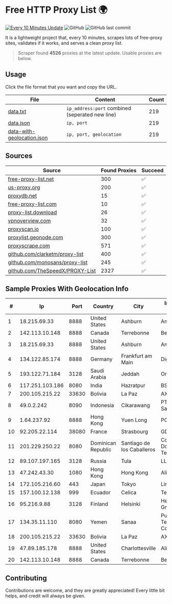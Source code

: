 
# Free HTTP Proxy List 🌍

[![Every 10 Minutes Update](https://github.com/mertguvencli/http-proxy-list/actions/workflows/main.yml/badge.svg?branch=main)](https://github.com/mertguvencli/http-proxy-list/actions/workflows/main.yml)
![GitHub](https://img.shields.io/github/license/mertguvencli/http-proxy-list)
![GitHub last commit](https://img.shields.io/github/last-commit/mertguvencli/http-proxy-list)

It is a lightweight project that, every 10 minutes, scrapes lots of free-proxy sites, validates if it works, and serves a clean proxy list.


> Scraper found **4526** proxies at the latest update. Usable proxies are below.

## Usage

Click the file format that you want and copy the URL.


|File|Content|Count|
|----|-------|-----|
|[data.txt](https://raw.githubusercontent.com/mertguvencli/http-proxy-list/main/proxy-list/data.txt)|`ip_address:port` combined (seperated new line)|219|
|[data.json](https://raw.githubusercontent.com/mertguvencli/http-proxy-list/main/proxy-list/data.json)|`ip, port`|219|
|[data-with-geolocation.json](https://raw.githubusercontent.com/mertguvencli/http-proxy-list/main/proxy-list/data-with-geolocation.json)|`ip, port, geolocation`|219|

## Sources

|Source|Found Proxies|Succeed|
|------|-------------|-------|
|[free-proxy-list.net](https://free-proxy-list.net)|300|✅|
|[us-proxy.org](https://www.us-proxy.org)|200|✅|
|[proxydb.net](http://proxydb.net)|15|✅|
|[free-proxy-list.com](https://free-proxy-list.com/?page=&port=&type%5B%5D=http&type%5B%5D=https&up_time=0&search=Search)|10|✅|
|[proxy-list.download](https://www.proxy-list.download/HTTP)|26|✅|
|[vpnoverview.com](https://vpnoverview.com/privacy/anonymous-browsing/free-proxy-servers)|32|✅|
|[proxyscan.io](https://www.proxyscan.io)|100|✅|
|[proxylist.geonode.com](https://proxylist.geonode.com/api/proxy-list?limit=300&page=1&sort_by=lastChecked&sort_type=desc&protocols=http,https)|300|✅|
|[proxyscrape.com](https://api.proxyscrape.com/v2/?request=displayproxies&protocol=http&timeout=10000&country=all&ssl=all&anonymity=all)|571|✅|
|[github.com/clarketm/proxy-list](https://raw.githubusercontent.com/clarketm/proxy-list/master/proxy-list-raw.txt)|400|✅|
|[github.com/monosans/proxy-list](https://raw.githubusercontent.com/monosans/proxy-list/main/proxies/http.txt)|245|✅|
|[github.com/TheSpeedX/PROXY-List](https://raw.githubusercontent.com/TheSpeedX/PROXY-List/master/http.txt)|2327|✅|


## Sample Proxies With Geolocation Info

|#|Ip|Port|Country|City|Internet Service Provider|
|-|--|----|-------|----|-------------------------|
|1|18.215.69.33|8888|United States|Ashburn|Amazon.com, Inc.|
|2|142.113.10.148|8888|Canada|Terrebonne|Bell Canada|
|3|18.215.69.33|8888|United States|Ashburn|Amazon.com, Inc.|
|4|134.122.85.174|8888|Germany|Frankfurt am Main|DigitalOcean, LLC|
|5|193.122.71.184|3128|Saudi Arabia|Jeddah|Oracle Corporation|
|6|117.251.103.186|8080|India|Hazratpur|BSNL Internet|
|7|200.105.215.22|33630|Bolivia|La Paz|AXS Bolivia S. A.|
|8|49.0.2.242|8090|Indonesia|Cikarawang|PT Usaha Adi Sanggoro|
|9|1.64.237.92|8888|Hong Kong|Yuen Long|PCCW IMS Limited|
|10|92.205.22.114|38080|France|Strasbourg|GD MASS Network|
|11|201.229.250.22|8080|Dominican Republic|Santiago de los Caballeros|Compañía Dominicana de Teléfonos S. A.|
|12|89.107.197.165|3128|Russia|Tula|LLC TK Altair|
|13|47.242.43.30|1080|Hong Kong|Hong Kong|Alibaba.com LLC|
|14|172.105.216.60|443|Japan|Tokyo|Linode, LLC|
|15|157.100.12.138|999|Ecuador|Celica|Telconet S.A|
|16|95.216.9.88|3128|Finland|Helsinki|Hetzner Online GmbH|
|17|134.35.11.110|8080|Yemen|Sanaa|Public Telecommunication Corporation|
|18|200.105.215.22|33630|Bolivia|La Paz|AXS Bolivia S. A.|
|19|47.89.185.178|8888|United States|Charlottesville|Alibaba.com LLC|
|20|142.113.10.148|8888|Canada|Terrebonne|Bell Canada|



## Contributing

Contributions are welcome, and they are greatly appreciated! Every
little bit helps, and credit will always be given.

